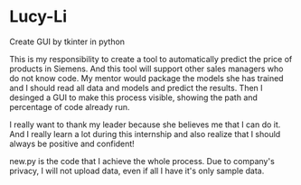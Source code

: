 # Lucy-Li
Create GUI by tkinter in python

This is my responsibility to create a tool to automatically predict the price of products in Siemens. And this tool will support other sales managers who do not know code. My mentor would package the models she has trained and I should read all data and models and predict the results. Then I desinged a GUI to make this process visible, showing the path and percentage of code already run.

I really want to thank my leader because she believes me that I can do it. And I really learn a lot during this internship and also realize that I should always be positive and confident!

new.py is the code that I achieve the whole process.
Due to company's privacy, I will not upload data, even if all I have it's only sample data.
